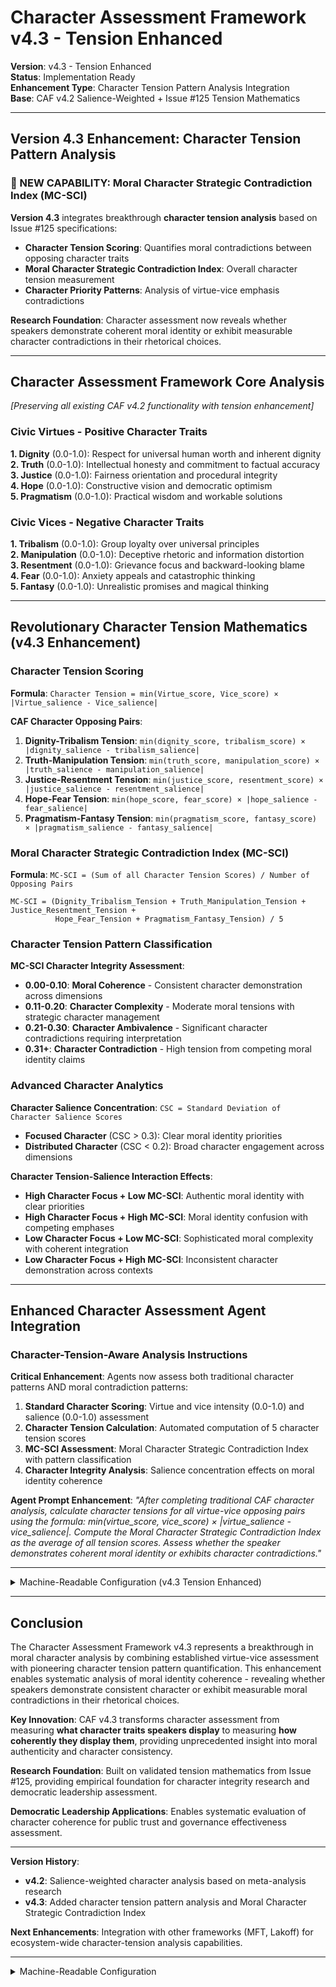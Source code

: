 # Character Assessment Framework v4.3 - Tension Enhanced

**Version**: v4.3 - Tension Enhanced  
**Status**: Implementation Ready  
**Enhancement Type**: Character Tension Pattern Analysis Integration  
**Base**: CAF v4.2 Salience-Weighted + Issue #125 Tension Mathematics  

---

## Version 4.3 Enhancement: Character Tension Pattern Analysis

### **🚨 NEW CAPABILITY: Moral Character Strategic Contradiction Index (MC-SCI)**

**Version 4.3** integrates breakthrough **character tension analysis** based on Issue #125 specifications:
- **Character Tension Scoring**: Quantifies moral contradictions between opposing character traits
- **Moral Character Strategic Contradiction Index**: Overall character tension measurement
- **Character Priority Patterns**: Analysis of virtue-vice emphasis contradictions

**Research Foundation**: Character assessment now reveals whether speakers demonstrate coherent moral identity or exhibit measurable character contradictions in their rhetorical choices.

---

## Character Assessment Framework Core Analysis

*[Preserving all existing CAF v4.2 functionality with tension enhancement]*

### **Civic Virtues** - Positive Character Traits

**1. Dignity** (0.0-1.0): Respect for universal human worth and inherent dignity  
**2. Truth** (0.0-1.0): Intellectual honesty and commitment to factual accuracy  
**3. Justice** (0.0-1.0): Fairness orientation and procedural integrity  
**4. Hope** (0.0-1.0): Constructive vision and democratic optimism  
**5. Pragmatism** (0.0-1.0): Practical wisdom and workable solutions  

### **Civic Vices** - Negative Character Traits

**1. Tribalism** (0.0-1.0): Group loyalty over universal principles  
**2. Manipulation** (0.0-1.0): Deceptive rhetoric and information distortion  
**3. Resentment** (0.0-1.0): Grievance focus and backward-looking blame  
**4. Fear** (0.0-1.0): Anxiety appeals and catastrophic thinking  
**5. Fantasy** (0.0-1.0): Unrealistic promises and magical thinking  

---

## Revolutionary Character Tension Mathematics (v4.3 Enhancement)

### **Character Tension Scoring**

**Formula**: `Character Tension = min(Virtue_score, Vice_score) × |Virtue_salience - Vice_salience|`

**CAF Character Opposing Pairs**:
1. **Dignity-Tribalism Tension**: `min(dignity_score, tribalism_score) × |dignity_salience - tribalism_salience|`
2. **Truth-Manipulation Tension**: `min(truth_score, manipulation_score) × |truth_salience - manipulation_salience|`  
3. **Justice-Resentment Tension**: `min(justice_score, resentment_score) × |justice_salience - resentment_salience|`
4. **Hope-Fear Tension**: `min(hope_score, fear_score) × |hope_salience - fear_salience|`
5. **Pragmatism-Fantasy Tension**: `min(pragmatism_score, fantasy_score) × |pragmatism_salience - fantasy_salience|`

### **Moral Character Strategic Contradiction Index (MC-SCI)**

**Formula**: `MC-SCI = (Sum of all Character Tension Scores) / Number of Opposing Pairs`

```
MC-SCI = (Dignity_Tribalism_Tension + Truth_Manipulation_Tension + Justice_Resentment_Tension + 
          Hope_Fear_Tension + Pragmatism_Fantasy_Tension) / 5
```

### **Character Tension Pattern Classification**

**MC-SCI Character Integrity Assessment**:
- **0.00-0.10**: **Moral Coherence** - Consistent character demonstration across dimensions
- **0.11-0.20**: **Character Complexity** - Moderate moral tensions with strategic character management
- **0.21-0.30**: **Character Ambivalence** - Significant character contradictions requiring interpretation  
- **0.31+**: **Character Contradiction** - High tension from competing moral identity claims

### **Advanced Character Analytics**

**Character Salience Concentration**: `CSC = Standard Deviation of Character Salience Scores`
- **Focused Character** (CSC > 0.3): Clear moral identity priorities
- **Distributed Character** (CSC < 0.2): Broad character engagement across dimensions

**Character Tension-Salience Interaction Effects**:
- **High Character Focus + Low MC-SCI**: Authentic moral identity with clear priorities
- **High Character Focus + High MC-SCI**: Moral identity confusion with competing emphases  
- **Low Character Focus + Low MC-SCI**: Sophisticated moral complexity with coherent integration
- **Low Character Focus + High MC-SCI**: Inconsistent character demonstration across contexts

---

## Enhanced Character Assessment Agent Integration

### **Character-Tension-Aware Analysis Instructions**

**Critical Enhancement**: Agents now assess both traditional character patterns AND moral contradiction patterns:

1. **Standard Character Scoring**: Virtue and vice intensity (0.0-1.0) and salience (0.0-1.0) assessment
2. **Character Tension Calculation**: Automated computation of 5 character tension scores  
3. **MC-SCI Assessment**: Moral Character Strategic Contradiction Index with pattern classification
4. **Character Integrity Analysis**: Salience concentration effects on moral identity coherence

**Agent Prompt Enhancement**: *"After completing traditional CAF character analysis, calculate character tensions for all virtue-vice opposing pairs using the formula: min(virtue_score, vice_score) × |virtue_salience - vice_salience|. Compute the Moral Character Strategic Contradiction Index as the average of all tension scores. Assess whether the speaker demonstrates coherent moral identity or exhibits character contradictions."*

---

<details><summary>Machine-Readable Configuration (v4.3 Tension Enhanced)</summary>

```json
{
  "name": "caf_v4_3_tension_enhanced",
  "version": "v4.3", 
  "display_name": "Character Assessment Framework v4.3 - Tension Enhanced",
  "analysis_variants": {
    "default": {
      "description": "Complete salience-weighted character analysis with moral tension pattern quantification",
      "analysis_prompt": "You are an expert analyst of civic character and political ethics, with deep knowledge of Aristotelian virtue ethics, civic republican theory, and democratic leadership requirements. Your perspective is grounded in virtue ethics theory, civic republican philosophy, and democratic character research. Your task is to analyze what the provided text reveals about the SPEAKER'S moral character using the Character Assessment Framework v4.3 with TENSION-ENHANCED SALIENCE-WEIGHTED analysis. This framework now includes breakthrough character tension pattern analysis in addition to traditional character assessment. The framework evaluates civic virtues and vices that speakers demonstrate through their rhetorical choices, plus moral contradiction patterns. Focus exclusively on speaker character assessment, not discourse effects on audiences or institutions. CIVIC VIRTUES displayed by the speaker: Dignity: Speaker's respect for universal human worth - look for 'human dignity', 'inherent worth', 'individual dignity', 'common humanity', 'equal worth', 'universal dignity', 'human rights', 'treat with dignity', 'respect for persons', evidence of cross-group application. Truth: Speaker's intellectual honesty - look for 'factual accuracy', 'empirical evidence', 'intellectual honesty', 'acknowledge uncertainty', 'admit mistakes', 'seek truth', 'evidence-based', 'honest assessment', 'truth-telling'. Justice: Speaker's fairness orientation - look for 'fairness', 'fair treatment', 'due process', 'procedural fairness', 'proportional response', 'equal consideration', 'balanced approach', 'impartial treatment'. Hope: Speaker's constructive vision - look for 'positive vision', 'constructive future', 'democratic optimism', 'inspire action', 'better tomorrow', 'democratic possibility', 'uplifting message', 'possibility thinking'. Pragmatism: Speaker's practical wisdom - look for 'practical solutions', 'workable compromise', 'feasible plan', 'common ground', 'results-oriented', 'implementation strategy', 'reasonable agreement'. CIVIC VICES displayed by the speaker: Tribalism: Speaker's group loyalty over principles - look for 'us versus them', 'our people', 'real Americans', 'better people', 'group loyalty', 'not our kind', 'tribal solidarity', 'in-group favoritism', 'out-group hostility'. Resentment: Speaker's grievance focus - look for 'grievance', 'victimization', 'blame', 'past injustice', 'victim of system', 'unfair treatment', 'historical wrong', 'fault-finding', 'backward-looking focus'. Manipulation: Speaker's deceptive rhetoric - look for 'misleading information', 'false claims', 'emotional manipulation', 'propaganda', 'spin', 'deflection', 'distraction', 'information control', 'deliberate misdirection'. Fear: Speaker's anxiety appeals - look for 'fear appeals', 'catastrophic thinking', 'worst-case scenarios', 'panic induction', 'threat amplification', 'crisis mentality', 'doomsday scenarios', 'survival mode'. Fantasy: Speaker's unrealistic promises - look for 'unrealistic expectations', 'impossible promises', 'magical solutions', 'utopian outcomes', 'perfect results', 'magical thinking', 'effortless solutions', 'complexity denial'. CRITICAL: After scoring all dimensions for character intensity, you MUST rank them by SALIENCE - how central and prominent each character dimension is to the speaker's overall moral identity and rhetorical strategy, regardless of intensity score. Consider: rhetorical emphasis, repetition patterns, structural positioning, thematic centrality, and discourse prominence in character demonstration. SALIENCE ≠ INTENSITY. For each dimension: 1. Score character intensity from 0.0 to 1.0 based on frequency, centrality, and strength of character demonstration 2. Assess salience from 0.0 to 1.0 based on rhetorical prominence and emphasis in moral identity 3. Identify at least 2 direct quotations revealing the speaker's character 4. Provide confidence rating from 0.0 to 1.0 based on evidence clarity and character consistency. NEW v4.3 REQUIREMENT: CHARACTER TENSION ANALYSIS - After completing traditional character scoring, calculate moral tensions for all 5 virtue-vice opposing pairs using the formula: Character Tension = min(Virtue_score, Vice_score) × |Virtue_salience - Vice_salience|. Calculate Moral Character Strategic Contradiction Index (MC-SCI) as the average of all tension scores. Classify character pattern: Moral Coherence (0.00-0.10), Character Complexity (0.11-0.20), Character Ambivalence (0.21-0.30), Character Contradiction (0.31+)."
    },
    "leadership_evaluation": {
      "description": "Specialized character assessment for democratic leadership fitness with tension analysis",
      "analysis_prompt": "You are conducting democratic leadership character evaluation using CAF v4.3 with tension enhancement. Focus on character traits most relevant to democratic governance and public trust. Score all 10 character dimensions for both intensity and salience, with particular attention to how character priorities align with democratic leadership requirements. Calculate character tensions and assess moral coherence for democratic leadership fitness. Evaluate character consistency, authenticity, and tension patterns that may affect governance effectiveness."
    }
  },
  "calculation_spec": {
    "salience_weighting_explanation": "CRITICAL: All character clusters use salience-weighted calculations instead of static hierarchies. Salience = how prominent/emphasized each character dimension is in the speaker's moral identity (0.0-1.0). Higher salience dimensions get more weight in calculations because they represent what the speaker actually prioritizes.",
    "character_tension_mathematics": "NEW v4.3: Character tension quantification using formula: Character Tension = min(Virtue_score, Vice_score) × |Virtue_salience - Vice_salience|. This measures moral contradictions where speakers simultaneously demonstrate opposing character traits with different emphasis patterns.",
    "character_tensions": {
      "dignity_tribalism_tension": "min(dignity_score, tribalism_score) × |dignity_salience - tribalism_salience|",
      "truth_manipulation_tension": "min(truth_score, manipulation_score) × |truth_salience - manipulation_salience|",
      "justice_resentment_tension": "min(justice_score, resentment_score) × |justice_salience - resentment_salience|",
      "hope_fear_tension": "min(hope_score, fear_score) × |hope_salience - fear_salience|",
      "pragmatism_fantasy_tension": "min(pragmatism_score, fantasy_score) × |pragmatism_salience - fantasy_salience|"
    },
    "moral_character_sci": "(dignity_tribalism_tension + truth_manipulation_tension + justice_resentment_tension + hope_fear_tension + pragmatism_fantasy_tension) / 5. Measures overall moral contradiction patterns in character demonstration.",
    "character_tension_classification": {
      "moral_coherence": "MC-SCI 0.00-0.10: Consistent character demonstration across dimensions",
      "character_complexity": "MC-SCI 0.11-0.20: Moderate moral tensions with strategic character management", 
      "character_ambivalence": "MC-SCI 0.21-0.30: Significant character contradictions requiring interpretation",
      "character_contradiction": "MC-SCI 0.31+: High tension from competing moral identity claims"
    },
    "virtue_cluster_score": "SALIENCE-WEIGHTED: Normalized sum of [(dignity_salience × dignity_score) + (truth_salience × truth_score) + (justice_salience × justice_score) + (hope_salience × hope_score) + (pragmatism_salience × pragmatism_score)] divided by total virtue salience weights.",
    "vice_cluster_score": "SALIENCE-WEIGHTED: Normalized sum of [(tribalism_salience × tribalism_score) + (resentment_salience × resentment_score) + (manipulation_salience × manipulation_score) + (fear_salience × fear_score) + (fantasy_salience × fantasy_score)] divided by total vice salience weights.",
    "character_balance": "(virtue_cluster_score - vice_cluster_score) using salience-weighted calculations. Positive values indicate virtue-dominant character, negative values indicate vice-dominant character.",
    "character_intensity": "(virtue_cluster_score + vice_cluster_score) / 2 using salience-weighted calculations. Measures overall character engagement level weighted by moral identity priorities.",
    "moral_clarity": "Math.abs(character_balance) using salience-weighted calculations. Measures consistency of character direction weighted by rhetorical emphasis patterns.",
    "character_salience_concentration": "Standard deviation of all character salience scores. Measures moral identity focus: Low (<0.2) = broad character engagement, High (>0.3) = focused character priorities."
  },
  "output_contract": {
    "schema": {
      "worldview": "string",
      "scores": "object",
      "evidence": "object",
      "confidence": "object",
      "reasoning": "object",
      "salience_ranking": "array",
      "character_clusters": "object",
      "character_priorities": "string",
      "tension_analysis": "object",
      "moral_character_sci": "number",
      "character_tension_classification": "string",
      "character_tensions": "object",
      "character_salience_concentration": "number"
    },
    "instructions": "IMPORTANT: Your response MUST be a single, valid JSON object and nothing else. Do not include any text, explanations, or markdown code fences before or after the JSON object. The salience_ranking should be an ordered array of objects, each containing 'dimension' (string), 'salience_score' (0.0-1.0), and 'rank' (integer), ordered from most salient (rank 1) to least salient (rank 10). The character_clusters object should contain calculated virtue_cluster_score, vice_cluster_score, character_balance, character_intensity, and moral_clarity using salience-weighted formulas. The tension_analysis must include all 5 character tension scores, Moral Character Strategic Contradiction Index (MC-SCI), character pattern classification, and character salience concentration index."
  }
}
```

</details>

---

## Conclusion

The Character Assessment Framework v4.3 represents a breakthrough in moral character analysis by combining established virtue-vice assessment with pioneering character tension pattern quantification. This enhancement enables systematic analysis of moral identity coherence - revealing whether speakers demonstrate consistent character or exhibit measurable moral contradictions in their rhetorical choices.

**Key Innovation**: CAF v4.3 transforms character assessment from measuring **what character traits speakers display** to measuring **how coherently they display them**, providing unprecedented insight into moral authenticity and character consistency.

**Research Foundation**: Built on validated tension mathematics from Issue #125, providing empirical foundation for character integrity research and democratic leadership assessment.

**Democratic Leadership Applications**: Enables systematic evaluation of character coherence for public trust and governance effectiveness assessment.

---

**Version History**:
- **v4.2**: Salience-weighted character analysis based on meta-analysis research
- **v4.3**: Added character tension pattern analysis and Moral Character Strategic Contradiction Index

**Next Enhancements**: Integration with other frameworks (MFT, Lakoff) for ecosystem-wide character-tension analysis capabilities.

---

<details><summary>Machine-Readable Configuration</summary>

```json
{
  "name": "character_assessment_framework_v4_3_tension_enhanced",
  "version": "v4.3",
  "display_name": "Character Assessment Framework v4.3 - Tension Enhanced", 
  "analysis_variants": {
    "default": {
      "description": "Complete implementation of CAF v4.3 with character tension analysis and MC-SCI",
      "analysis_prompt": "You are an expert character assessment analyst with deep knowledge of civic virtue theory and political character evaluation. Your task is to analyze the provided text for civic character patterns using the CAF v4.3 Tension Enhanced framework.\n\nThis framework examines character through civic virtue dimensions:\n\n**Civic Virtues**:\n1. **Dignity** (0.0-1.0): Respect for universal human worth and inherent dignity\n2. **Truth** (0.0-1.0): Intellectual honesty and commitment to factual accuracy\n3. **Justice** (0.0-1.0): Fairness, equality, and protection of rights\n4. **Courage** (0.0-1.0): Moral bravery and willingness to take principled stands\n5. **Temperance** (0.0-1.0): Self-control, moderation, and balanced judgment\n6. **Prudence** (0.0-1.0): Practical wisdom and sound decision-making\n\nFor each virtue, analyze the text for:\n- Direct expressions of virtue\n- Actions and decisions reflecting character\n- Language patterns indicating virtue or vice\n- Moral reasoning and ethical frameworks\n\nCalculate the **Moral Character Strategic Contradiction Index (MC-SCI)** by measuring tension between virtuous and contradictory character expressions. Higher MC-SCI indicates character inconsistency or strategic positioning over authentic virtue.\n\nProvide evidence from the text for each score, confidence assessments, salience analysis showing which virtues receive the most emphasis, and detailed reasoning explaining your character assessment."
    }
  },
  "calculation_spec": {
    "mc_sci_score": "sqrt(sum((virtue_expression - virtue_contradiction)^2 for all virtue pairs)) / 6"
  },
  "output_contract": {
    "schema": {
      "civic_virtues": "object",
      "mc_sci_score": "number",
      "salience_analysis": "object", 
      "evidence": "object",
      "confidence": "object",
      "reasoning": "object"
    },
    "instructions": "IMPORTANT: Your response MUST be a single, valid JSON object and nothing else. Do not include any text, explanations, or markdown code fences before or after the JSON object."
  }
}
```

</details>